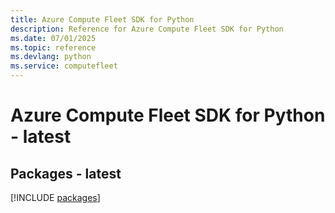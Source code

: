 ```yaml
---
title: Azure Compute Fleet SDK for Python
description: Reference for Azure Compute Fleet SDK for Python
ms.date: 07/01/2025
ms.topic: reference
ms.devlang: python
ms.service: computefleet
---
```

# Azure Compute Fleet SDK for Python - latest
## Packages - latest
[!INCLUDE [packages](compute-fleet-index.md)]